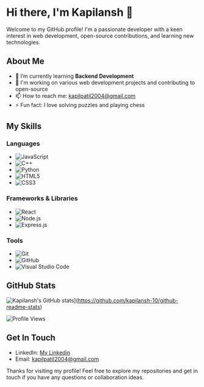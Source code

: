 # Hi there, I'm Kapilansh 👋

Welcome to my GitHub profile! I'm a passionate developer with a keen interest in web development, open-source contributions, and learning new technologies.

## About Me

- 🌱 I’m currently learning **Backend Development**
- 💼 I'm working on various web development projects and contributing to open-source
- 📫 How to reach me: [kapilpatil2004@gmail.com](mailto:kapilpatil2004@gmail.com)
- ⚡ Fun fact: I love solving puzzles and playing chess

## My Skills

### Languages
- ![JavaScript](https://img.shields.io/badge/JavaScript-F7DF1E?style=for-the-badge&logo=javascript&logoColor=black)
- ![C++](https://img.shields.io/badge/C%2B%2B-00599C?style=for-the-badge&logo=c%2B%2B&logoColor=white)
- ![Python](https://img.shields.io/badge/Python-3776AB?style=for-the-badge&logo=python&logoColor=white)
- ![HTML5](https://img.shields.io/badge/HTML5-E34F26?style=for-the-badge&logo=html5&logoColor=white)
- ![CSS3](https://img.shields.io/badge/CSS3-1572B6?style=for-the-badge&logo=css3&logoColor=white)

### Frameworks & Libraries
- ![React](https://img.shields.io/badge/React-20232A?style=for-the-badge&logo=react&logoColor=61DAFB)
- ![Node.js](https://img.shields.io/badge/Node.js-339933?style=for-the-badge&logo=nodedotjs&logoColor=white)
- ![Express.js](https://img.shields.io/badge/Express.js-404D59?style=for-the-badge)

### Tools
- ![Git](https://img.shields.io/badge/Git-F05032?style=for-the-badge&logo=git&logoColor=white)
- ![GitHub](https://img.shields.io/badge/GitHub-181717?style=for-the-badge&logo=github&logoColor=white)
- ![Visual Studio Code](https://img.shields.io/badge/Visual%20Studio%20Code-0078D4?style=for-the-badge&logo=visual%20studio%20code&logoColor=white)

## GitHub Stats

![Kapilansh's GitHub stats](https://github-readme-stats.vercel.app/api?username=kapilansh-10)](https://github.com/kapilansh-10/github-readme-stats)

![Profile Views](https://komarev.com/ghpvc/?username=kapilansh-10&style=flat-square&color=blue)

## Get In Touch

- LinkedIn: [My Linkedin](https://www.linkedin.com/in/kapilansh-p-1a3b92157/)
- Email: [kapilpatil2004@gmail.com](mailto:kapilpatil2004@gmail.com)

Thanks for visiting my profile! Feel free to explore my repositories and get in touch if you have any questions or collaboration ideas.
<!---
kapilansh-10/kapilansh-10 is a ✨ special ✨ repository because its `README.md` (this file) appears on your GitHub profile.
You can click the Preview link to take a look at your changes.
--->
